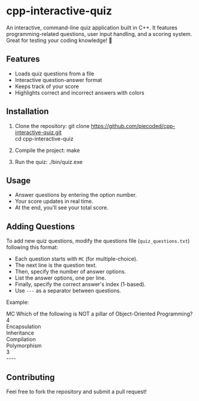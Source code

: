# cpp-interactive-quiz
An interactive, command-line quiz application built in C++. It features programming-related questions, user input handling, and a scoring system. Great for testing your coding knowledge! 🚀

## Features
- Loads quiz questions from a file
- Interactive question-answer format
- Keeps track of your score
- Highlights correct and incorrect answers with colors

## Installation
1. Clone the repository:
   git clone https://github.com/piecoded/cpp-interactive-quiz.git <br>
   cd cpp-interactive-quiz
   
2. Compile the project:
   make
   
3. Run the quiz:
   ./bin/quiz.exe

## Usage
- Answer questions by entering the option number.
- Your score updates in real time.
- At the end, you’ll see your total score.

## Adding Questions
To add new quiz questions, modify the questions file (`quiz_questions.txt`) following this format:

- Each question starts with `MC` (for multiple-choice).
- The next line is the question text.
- Then, specify the number of answer options.
- List the answer options, one per line.
- Finally, specify the correct answer's index (1-based).
- Use `---` as a separator between questions.
  
Example:
<p>MC
Which of the following is NOT a pillar of Object-Oriented Programming? <br>
4 <br>
Encapsulation <br>
Inheritance <br>
Compilation <br>
Polymorphism <br>
3 <br>
----</p>
 
## Contributing
Feel free to fork the repository and submit a pull request!

